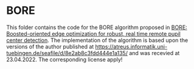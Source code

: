 # BORE
This folder contains the code for the BORE algorithm proposed in [BORE: Boosted-oriented edge optimization for robust, real time
remote pupil center detection](https://doi.org/10.1145/3204493.3204558). The implementation of the algorithm is based upon the versions of the author published at https://atreus.informatik.uni-tuebingen.de/seafile/d/8e2ab8c3fdd444e1a135/ and was recevied at 23.04.2022. The corresponding license apply!